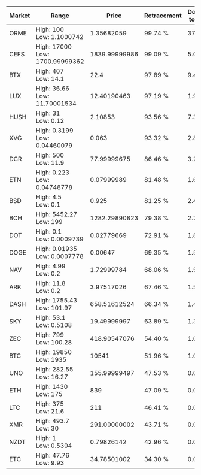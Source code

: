 | Market | Range | Price| Retracement | Doubles to 50% |
| --- | --- | --- | --- | --- |
| ORME | High: 100<br />Low: 1.1000742 | 1.35682059 | 99.74 % | 37.26 |
| CEFS | High: 17000<br />Low: 1700.99999362 | 1839.99999986 | 99.09 % | 5.08 |
| BTX | High: 407<br />Low: 14.1 | 22.4 | 97.89 % | 9.40 |
| LUX | High: 36.66<br />Low: 11.70001534 | 12.40190463 | 97.19 % | 1.95 |
| HUSH | High: 31<br />Low: 0.12 | 2.10853 | 93.56 % | 7.38 |
| XVG | High: 0.3199<br />Low: 0.04460079 | 0.063 | 93.32 % | 2.89 |
| DCR | High: 500<br />Low: 11.9 | 77.99999675 | 86.46 % | 3.28 |
| ETN | High: 0.223<br />Low: 0.04748778 | 0.07999989 | 81.48 % | 1.69 |
| BSD | High: 4.5<br />Low: 0.1 | 0.925 | 81.25 % | 2.49 |
| BCH | High: 5452.27<br />Low: 199 | 1282.29890823 | 79.38 % | 2.20 |
| DOT | High: 0.1<br />Low: 0.0009739 | 0.02779669 | 72.91 % | 1.82 |
| DOGE | High: 0.01935<br />Low: 0.0007778 | 0.00647 | 69.35 % | 1.56 |
| NAV | High: 4.99<br />Low: 0.2 | 1.72999784 | 68.06 % | 1.50 |
| ARK | High: 11.8<br />Low: 0.2 | 3.97517026 | 67.46 % | 1.51 |
| DASH | High: 1755.43<br />Low: 101.97 | 658.51612524 | 66.34 % | 1.41 |
| SKY | High: 53.1<br />Low: 0.5108 | 19.49999997 | 63.89 % | 1.37 |
| ZEC | High: 799<br />Low: 100.28 | 418.90547076 | 54.40 % | 1.07 |
| BTC | High: 19850<br />Low: 1935 | 10541 | 51.96 % | 1.03 |
| UNO | High: 282.55<br />Low: 16.27 | 155.99999497 | 47.53 % | 0.00 |
| ETH | High: 1430<br />Low: 175 | 839 | 47.09 % | 0.00 |
| LTC | High: 375<br />Low: 21.6 | 211 | 46.41 % | 0.00 |
| XMR | High: 493.7<br />Low: 30 | 291.00000002 | 43.71 % | 0.00 |
| NZDT | High: 1<br />Low: 0.5304 | 0.79826142 | 42.96 % | 0.00 |
| ETC | High: 47.76<br />Low: 9.93 | 34.78501002 | 34.30 % | 0.00 |
